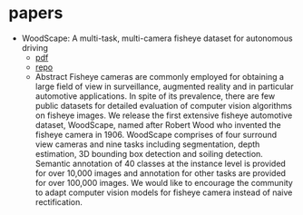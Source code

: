 # papers
+ WoodScape: A multi-task, multi-camera fisheye dataset for autonomous driving 
    * [pdf](https://arxiv.org/abs/1905.01489) 
    * [repo](https://github.com/valeoai/WoodScape/)
    *  Abstract
Fisheye cameras are commonly employed for obtaining a large field of view in surveillance, augmented reality and in particular automotive applications. In spite of its prevalence, there are few public datasets for detailed evaluation of computer vision algorithms on fisheye images. We release the first extensive fisheye automotive dataset, WoodScape, named after Robert Wood who invented the fisheye camera in 1906. WoodScape comprises of four surround view cameras and nine tasks including segmentation, depth estimation, 3D bounding box detection and soiling detection. Semantic annotation of 40 classes at the instance level is provided for over 10,000 images and annotation for other tasks are provided for over 100,000 images. We would like to encourage the community to adapt computer vision models for fisheye camera instead of naive rectification.
